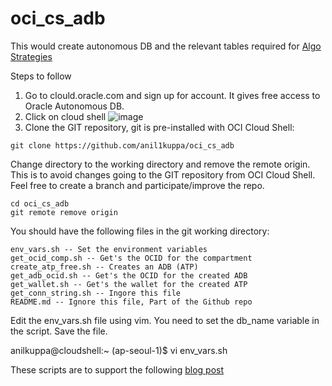 # oci_cs_adb
This would create autonomous DB and the relevant tables required for [Algo Strategies](https://github.com/anil1kuppa/kha-ching)

Steps to follow
1. Go to clould.oracle.com and sign up for account. It gives free access to Oracle Autonomous DB.
2. Click on cloud shell ![image](https://user-images.githubusercontent.com/24491456/150648801-51912bb9-3cac-4b04-973f-69dbe98f02c5.png)
3. Clone the GIT repository, git is pre-installed with OCI Cloud Shell:
<pre><code>git clone https://github.com/anil1kuppa/oci_cs_adb
</pre></code>
Change directory to the working directory and remove the remote origin. This is to avoid changes going to the GIT repository from OCI Cloud Shell. Feel free to create a branch and participate/improve the repo.
<pre><code>cd oci_cs_adb
git remote remove origin
</pre></code>

You should have the following files in the git working directory:

    env_vars.sh -- Set the environment variables
    get_ocid_comp.sh -- Get's the OCID for the compartment
    create_atp_free.sh -- Creates an ADB (ATP)
    get_adb_ocid.sh -- Get's the OCID for the created ADB
    get_wallet.sh -- Get's the wallet for the created ATP
    get_conn_string.sh -- Ingore this file
    README.md -- Ignore this file, Part of the Github repo

Edit the env_vars.sh file using vim. You need to set the db_name variable in the script. Save the file.

anilkuppa@cloudshell:~ (ap-seoul-1)$ vi env_vars.sh


These scripts are to support the following [blog post](https://sunrise-flier-24f.notion.site/Create-Autonomous-DB-in-OCI-d714d8d0c41443d0a756961b9a3316e2)



